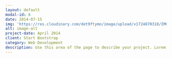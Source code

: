 ```yaml
---
layout: default
modal-id: 6
date: 2014-07-15
img: 'https://res.cloudinary.com/det9ftymo/image/upload/v1724870318/IMG_3472_shgcft.png'
alt: image-alt
project-date: April 2014
client: Start Bootstrap
category: Web Development
description: Use this area of the page to describe your project. Lorem ipsum dolor sit amet, consectetur adipisicing elit. Mollitia neque assumenda ipsam nihil, molestias magnam, recusandae quos quis inventore quisquam velit asperiores, vitae? Reprehenderit soluta, eos quod consequuntur itaque. Nam.
---
```

